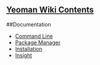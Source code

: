 ## [Yeoman Wiki Contents](https://github.com/yeoman/yeoman/wiki/_pages)


##Documentation
* [Command Line](wiki/Command-Line__Documentation__)
* [Package Manager](wiki/Package-Manager__Documentation__)
* [Installation](wiki/Installation__Documentation__)
* [Insight](wiki/Insight__Documentation__)